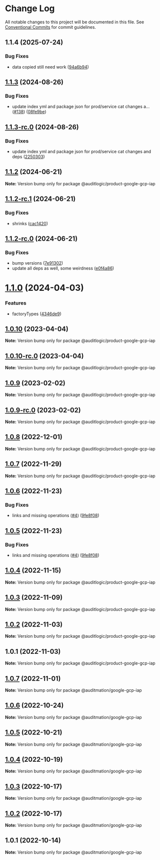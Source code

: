 # Change Log

All notable changes to this project will be documented in this file.
See [Conventional Commits](https://conventionalcommits.org) for commit guidelines.

## 1.1.4 (2025-07-24)


### Bug Fixes

* data copied still need work ([94a6b94](https://github.com/zerobias-org/product/commit/94a6b942fb0516367548599d739529536132755a))





## [1.1.3](https://github.com/auditlogic/product/compare/@auditlogic/product-google-gcp-iap@1.1.2...@auditlogic/product-google-gcp-iap@1.1.3) (2024-08-26)


### Bug Fixes

* update index yml and package json for prod/service cat changes a… ([#138](https://github.com/auditlogic/product/issues/138)) ([08fe9be](https://github.com/auditlogic/product/commit/08fe9beb1c8457462a19bc69caa02e6212d97e1a))





## [1.1.3-rc.0](https://github.com/auditlogic/product/compare/@auditlogic/product-google-gcp-iap@1.1.2...@auditlogic/product-google-gcp-iap@1.1.3-rc.0) (2024-08-26)


### Bug Fixes

* update index yml and package json for prod/service cat changes and deps ([2250303](https://github.com/auditlogic/product/commit/225030363a363608240135b7ebed386b28f01e4b))





## [1.1.2](https://github.com/auditlogic/product/compare/@auditlogic/product-google-gcp-iap@1.1.2-rc.1...@auditlogic/product-google-gcp-iap@1.1.2) (2024-06-21)

**Note:** Version bump only for package @auditlogic/product-google-gcp-iap





## [1.1.2-rc.1](https://github.com/auditlogic/product/compare/@auditlogic/product-google-gcp-iap@1.1.2-rc.0...@auditlogic/product-google-gcp-iap@1.1.2-rc.1) (2024-06-21)


### Bug Fixes

* shrinks ([cac1420](https://github.com/auditlogic/product/commit/cac14200fefcd8183ab69fe89a47bd3f70f563e9))





## [1.1.2-rc.0](https://github.com/auditlogic/product/compare/@auditlogic/product-google-gcp-iap@1.1.0...@auditlogic/product-google-gcp-iap@1.1.2-rc.0) (2024-06-21)


### Bug Fixes

* bump versions ([7e91302](https://github.com/auditlogic/product/commit/7e913023b8b312150ed7762c32fbbe616be71de5))
* update all deps as well, some weirdness ([e0f4a86](https://github.com/auditlogic/product/commit/e0f4a864714e2d3de6bbf3da014d5312fe53be2f))





# [1.1.0](https://github.com/auditlogic/product/compare/@auditlogic/product-google-gcp-iap@1.0.10...@auditlogic/product-google-gcp-iap@1.1.0) (2024-04-03)


### Features

* factoryTypes ([4346de9](https://github.com/auditlogic/product/commit/4346de92693aee892fccf725338ffc7b80ab182b))





## [1.0.10](https://github.com/auditlogic/product/compare/@auditlogic/product-google-gcp-iap@1.0.9...@auditlogic/product-google-gcp-iap@1.0.10) (2023-04-04)

**Note:** Version bump only for package @auditlogic/product-google-gcp-iap





## [1.0.10-rc.0](https://github.com/auditlogic/product/compare/@auditlogic/product-google-gcp-iap@1.0.9...@auditlogic/product-google-gcp-iap@1.0.10-rc.0) (2023-04-04)

**Note:** Version bump only for package @auditlogic/product-google-gcp-iap





## [1.0.9](https://github.com/auditlogic/product/compare/@auditlogic/product-google-gcp-iap@1.0.8...@auditlogic/product-google-gcp-iap@1.0.9) (2023-02-02)

**Note:** Version bump only for package @auditlogic/product-google-gcp-iap





## [1.0.9-rc.0](https://github.com/auditlogic/product/compare/@auditlogic/product-google-gcp-iap@1.0.8...@auditlogic/product-google-gcp-iap@1.0.9-rc.0) (2023-02-02)

**Note:** Version bump only for package @auditlogic/product-google-gcp-iap





## [1.0.8](https://github.com/auditlogic/product/compare/@auditlogic/product-google-gcp-iap@1.0.7...@auditlogic/product-google-gcp-iap@1.0.8) (2022-12-01)

**Note:** Version bump only for package @auditlogic/product-google-gcp-iap





## [1.0.7](https://github.com/auditlogic/product/compare/@auditlogic/product-google-gcp-iap@1.0.6...@auditlogic/product-google-gcp-iap@1.0.7) (2022-11-29)

**Note:** Version bump only for package @auditlogic/product-google-gcp-iap





## [1.0.6](https://github.com/auditlogic/product/compare/@auditlogic/product-google-gcp-iap@1.0.4...@auditlogic/product-google-gcp-iap@1.0.6) (2022-11-23)


### Bug Fixes

* links and missing operations ([#4](https://github.com/auditlogic/product/issues/4)) ([9fe8f08](https://github.com/auditlogic/product/commit/9fe8f08fe7c57fdb79f991ac35bd6ac2e7dcad38))





## [1.0.5](https://github.com/auditlogic/product/compare/@auditlogic/product-google-gcp-iap@1.0.4...@auditlogic/product-google-gcp-iap@1.0.5) (2022-11-23)


### Bug Fixes

* links and missing operations ([#4](https://github.com/auditlogic/product/issues/4)) ([9fe8f08](https://github.com/auditlogic/product/commit/9fe8f08fe7c57fdb79f991ac35bd6ac2e7dcad38))





## [1.0.4](https://github.com/auditlogic/product/compare/@auditlogic/product-google-gcp-iap@1.0.3...@auditlogic/product-google-gcp-iap@1.0.4) (2022-11-15)

**Note:** Version bump only for package @auditlogic/product-google-gcp-iap





## [1.0.3](https://github.com/auditlogic/product/compare/@auditlogic/product-google-gcp-iap@1.0.2...@auditlogic/product-google-gcp-iap@1.0.3) (2022-11-09)

**Note:** Version bump only for package @auditlogic/product-google-gcp-iap





## [1.0.2](https://github.com/auditlogic/product/compare/@auditlogic/product-google-gcp-iap@1.0.1...@auditlogic/product-google-gcp-iap@1.0.2) (2022-11-03)

**Note:** Version bump only for package @auditlogic/product-google-gcp-iap





## 1.0.1 (2022-11-03)

**Note:** Version bump only for package @auditlogic/product-google-gcp-iap





## [1.0.7](https://github.com/auditmation/store-content/compare/@auditmation/google-gcp-iap@1.0.6...@auditmation/google-gcp-iap@1.0.7) (2022-11-01)

**Note:** Version bump only for package @auditmation/google-gcp-iap





## [1.0.6](https://github.com/auditmation/store-content/compare/@auditmation/google-gcp-iap@1.0.5...@auditmation/google-gcp-iap@1.0.6) (2022-10-24)

**Note:** Version bump only for package @auditmation/google-gcp-iap





## [1.0.5](https://github.com/auditmation/store-content/compare/@auditmation/google-gcp-iap@1.0.4...@auditmation/google-gcp-iap@1.0.5) (2022-10-21)

**Note:** Version bump only for package @auditmation/google-gcp-iap





## [1.0.4](https://github.com/auditmation/store-content/compare/@auditmation/google-gcp-iap@1.0.3...@auditmation/google-gcp-iap@1.0.4) (2022-10-19)

**Note:** Version bump only for package @auditmation/google-gcp-iap





## [1.0.3](https://github.com/auditmation/store-content/compare/@auditmation/google-gcp-iap@1.0.2...@auditmation/google-gcp-iap@1.0.3) (2022-10-17)

**Note:** Version bump only for package @auditmation/google-gcp-iap





## [1.0.2](https://github.com/auditmation/store-content/compare/@auditmation/google-gcp-iap@1.0.1...@auditmation/google-gcp-iap@1.0.2) (2022-10-17)

**Note:** Version bump only for package @auditmation/google-gcp-iap





## 1.0.1 (2022-10-14)

**Note:** Version bump only for package @auditmation/google-gcp-iap
